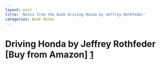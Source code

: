 ```yaml
---
layout: post
title: 'Notes from the book Driving Honda by Jeffrey Rothfeder'
categories: Book Notes 
---
```


# Driving Honda by Jeffrey Rothfeder [Buy from Amazon] [1]



[1]:https://read.amazon.in/kp/embed?asin=B00HTSZXBW&preview=newtab&linkCode=kpe&ref_=cm_sw_r_kb_dp_W4o9xb93BRR0Z
